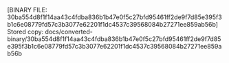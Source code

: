 [BINARY FILE: 30ba554d8f1f14aa43c4fdba836b1b47e0f5c27bfd95461ff2de9f7d85e395f3b1c6e08779fd57c3b3077e62201f1dc4537c39568084b27271ee859ab56b]
Stored copy: docs/converted-binary/30ba554d8f1f14aa43c4fdba836b1b47e0f5c27bfd95461ff2de9f7d85e395f3b1c6e08779fd57c3b3077e62201f1dc4537c39568084b27271ee859ab56b
